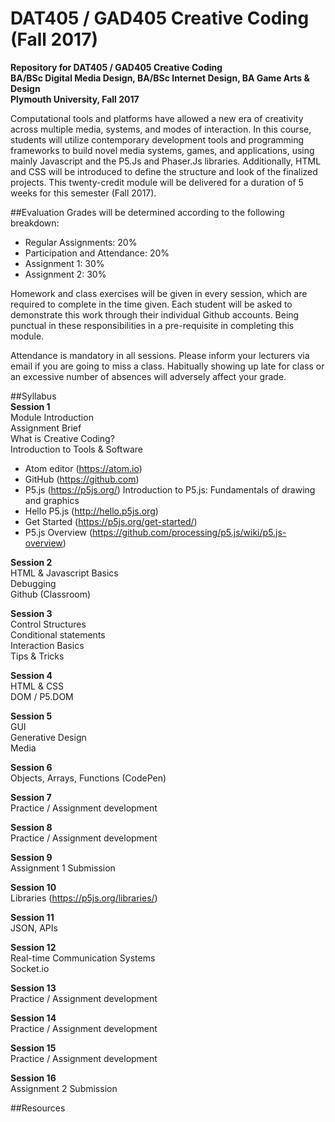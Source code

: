 DAT405 / GAD405 Creative Coding (Fall 2017)
===========================================

__Repository for DAT405 / GAD405 Creative Coding  
BA/BSc Digital Media Design, BA/BSc Internet Design, BA Game Arts & Design  
Plymouth University, Fall 2017__

Computational tools and platforms have allowed a new era of creativity across multiple media, systems, and modes of interaction. In this course, students will utilize contemporary development tools and programming frameworks to build novel media systems, games, and applications, using mainly Javascript and the P5.Js and Phaser.Js libraries. Additionally, HTML and CSS will be introduced to define the structure and look of the finalized projects. This twenty-credit module will be delivered for a duration of 5 weeks for this semester (Fall 2017).

##Evaluation
Grades will be determined according to the following breakdown:
* Regular Assignments: 20%
* Participation and Attendance: 20%
* Assignment 1: 30%
* Assignment 2: 30%

Homework and class exercises will be given in every session, which are required to complete in the time given. Each student will be asked to demonstrate this work through their individual Github accounts. Being punctual in these responsibilities in a pre-requisite in completing this module.

Attendance is mandatory in all sessions. Please inform your lecturers via email if you are going to miss a class. Habitually showing up late for class or an excessive number of absences will adversely affect your grade.

##Syllabus  
**Session 1**  
Module Introduction  
Assignment Brief  
What is Creative Coding?  
Introduction to Tools & Software
* Atom editor (https://atom.io)
* GitHub (https://github.com)
* P5.js (https://p5js.org/)
Introduction to P5.js: Fundamentals of drawing and graphics
* Hello P5.js (http://hello.p5js.org)
* Get Started (https://p5js.org/get-started/)
* P5.js Overview (https://github.com/processing/p5.js/wiki/p5.js-overview)

**Session 2**  
HTML & Javascript Basics  
Debugging  
Github (Classroom)  

**Session 3**  
Control Structures  
Conditional statements  
Interaction Basics  
Tips & Tricks  

**Session 4**  
HTML & CSS  
DOM / P5.DOM  

**Session 5**  
GUI  
Generative Design  
Media  

**Session 6**  
Objects, Arrays, Functions (CodePen)  

**Session 7**  
Practice / Assignment development  

**Session 8**  
Practice / Assignment development  

**Session 9**  
Assignment 1 Submission  

**Session 10**  
Libraries (https://p5js.org/libraries/)		

**Session 11**  
JSON, APIs		

**Session 12**  
Real-time Communication Systems  
Socket.io  

**Session 13**  
Practice / Assignment development		

**Session 14**  
Practice / Assignment development  

**Session 15**  
Practice / Assignment development  

**Session 16**  
Assignment 2 Submission  

##Resources  
